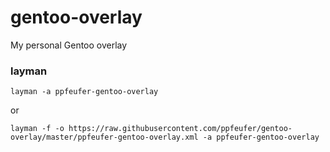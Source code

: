 # gentoo-overlay

My personal Gentoo overlay

### layman
```
layman -a ppfeufer-gentoo-overlay
```

or
```
layman -f -o https://raw.githubusercontent.com/ppfeufer/gentoo-overlay/master/ppfeufer-gentoo-overlay.xml -a ppfeufer-gentoo-overlay
```
